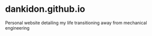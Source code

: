 # dankidon.github.io

Personal website detailing my life transitioning away from mechanical engineering
